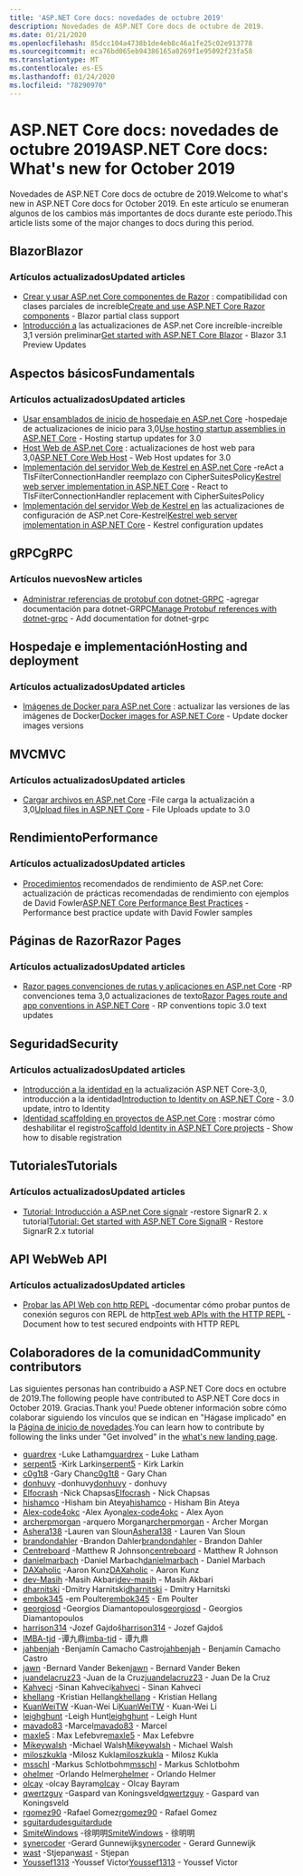 ```yaml
---
title: 'ASP.NET Core docs: novedades de octubre 2019'
description: Novedades de ASP.NET Core docs de octubre de 2019.
ms.date: 01/21/2020
ms.openlocfilehash: 85dcc104a4738b1de4eb8c46a1fe25c02e913778
ms.sourcegitcommit: eca76bd065eb94386165a0269f1e95092f23fa58
ms.translationtype: MT
ms.contentlocale: es-ES
ms.lasthandoff: 01/24/2020
ms.locfileid: "78290970"
---
```

# <a name="aspnet-core-docs-whats-new-for-october-2019"></a><span data-ttu-id="38b29-103">ASP.NET Core docs: novedades de octubre 2019</span><span class="sxs-lookup"><span data-stu-id="38b29-103">ASP.NET Core docs: What's new for October 2019</span></span>

<span data-ttu-id="38b29-104">Novedades de ASP.NET Core docs de octubre de 2019.</span><span class="sxs-lookup"><span data-stu-id="38b29-104">Welcome to what's new in ASP.NET Core docs for October 2019.</span></span> <span data-ttu-id="38b29-105">En este artículo se enumeran algunos de los cambios más importantes de docs durante este período.</span><span class="sxs-lookup"><span data-stu-id="38b29-105">This article lists some of the major changes to docs during this period.</span></span>

## <a name="blazor"></a><span data-ttu-id="38b29-106">Blazor</span><span class="sxs-lookup"><span data-stu-id="38b29-106">Blazor</span></span>

### <a name="updated-articles"></a><span data-ttu-id="38b29-107">Artículos actualizados</span><span class="sxs-lookup"><span data-stu-id="38b29-107">Updated articles</span></span>

- <span data-ttu-id="38b29-108">[Crear y usar ASP.net Core componentes de Razor](../blazor/components.md) : compatibilidad con clases parciales de increíble</span><span class="sxs-lookup"><span data-stu-id="38b29-108">[Create and use ASP.NET Core Razor components](../blazor/components.md) - Blazor partial class support</span></span>
- <span data-ttu-id="38b29-109">[Introducción a](../blazor/get-started.md) las actualizaciones de ASP.net Core increíble-increíble 3,1 versión preliminar</span><span class="sxs-lookup"><span data-stu-id="38b29-109">[Get started with ASP.NET Core Blazor](../blazor/get-started.md) - Blazor 3.1 Preview Updates</span></span>

## <a name="fundamentals"></a><span data-ttu-id="38b29-110">Aspectos básicos</span><span class="sxs-lookup"><span data-stu-id="38b29-110">Fundamentals</span></span>

### <a name="updated-articles"></a><span data-ttu-id="38b29-111">Artículos actualizados</span><span class="sxs-lookup"><span data-stu-id="38b29-111">Updated articles</span></span>

- <span data-ttu-id="38b29-112">[Usar ensamblados de inicio de hospedaje en ASP.net Core](../fundamentals/host/platform-specific-configuration.md) -hospedaje de actualizaciones de inicio para 3,0</span><span class="sxs-lookup"><span data-stu-id="38b29-112">[Use hosting startup assemblies in ASP.NET Core](../fundamentals/host/platform-specific-configuration.md) - Hosting startup updates for 3.0</span></span>
- <span data-ttu-id="38b29-113">[Host Web de ASP.net Core](../fundamentals/host/web-host.md) : actualizaciones de host web para 3,0</span><span class="sxs-lookup"><span data-stu-id="38b29-113">[ASP.NET Core Web Host](../fundamentals/host/web-host.md) - Web Host updates for 3.0</span></span>
- <span data-ttu-id="38b29-114">[Implementación del servidor Web de Kestrel en ASP.net Core](../fundamentals/servers/kestrel.md) -reAct a TlsFilterConnectionHandler reemplazo con CipherSuitesPolicy</span><span class="sxs-lookup"><span data-stu-id="38b29-114">[Kestrel web server implementation in ASP.NET Core](../fundamentals/servers/kestrel.md) - React to TlsFilterConnectionHandler replacement with CipherSuitesPolicy</span></span>
- <span data-ttu-id="38b29-115">[Implementación del servidor Web de Kestrel en](../fundamentals/servers/kestrel.md) las actualizaciones de configuración de ASP.net Core-Kestrel</span><span class="sxs-lookup"><span data-stu-id="38b29-115">[Kestrel web server implementation in ASP.NET Core](../fundamentals/servers/kestrel.md) - Kestrel configuration updates</span></span>

## <a name="grpc"></a><span data-ttu-id="38b29-116">gRPC</span><span class="sxs-lookup"><span data-stu-id="38b29-116">gRPC</span></span>

### <a name="new-articles"></a><span data-ttu-id="38b29-117">Artículos nuevos</span><span class="sxs-lookup"><span data-stu-id="38b29-117">New articles</span></span>

- <span data-ttu-id="38b29-118">[Administrar referencias de protobuf con dotnet-GRPC](../grpc/dotnet-grpc.md) -agregar documentación para dotnet-GRPC</span><span class="sxs-lookup"><span data-stu-id="38b29-118">[Manage Protobuf references with dotnet-grpc](../grpc/dotnet-grpc.md) - Add documentation for dotnet-grpc</span></span>

## <a name="hosting-and-deployment"></a><span data-ttu-id="38b29-119">Hospedaje e implementación</span><span class="sxs-lookup"><span data-stu-id="38b29-119">Hosting and deployment</span></span>

### <a name="updated-articles"></a><span data-ttu-id="38b29-120">Artículos actualizados</span><span class="sxs-lookup"><span data-stu-id="38b29-120">Updated articles</span></span>

- <span data-ttu-id="38b29-121">[Imágenes de Docker para ASP.net Core](../host-and-deploy/docker/building-net-docker-images.md) : actualizar las versiones de las imágenes de Docker</span><span class="sxs-lookup"><span data-stu-id="38b29-121">[Docker images for ASP.NET Core](../host-and-deploy/docker/building-net-docker-images.md) - Update docker images versions</span></span>

## <a name="mvc"></a><span data-ttu-id="38b29-122">MVC</span><span class="sxs-lookup"><span data-stu-id="38b29-122">MVC</span></span>

### <a name="updated-articles"></a><span data-ttu-id="38b29-123">Artículos actualizados</span><span class="sxs-lookup"><span data-stu-id="38b29-123">Updated articles</span></span>

- <span data-ttu-id="38b29-124">[Cargar archivos en ASP.net Core](../mvc/models/file-uploads.md) -File carga la actualización a 3,0</span><span class="sxs-lookup"><span data-stu-id="38b29-124">[Upload files in ASP.NET Core](../mvc/models/file-uploads.md) - File Uploads update to 3.0</span></span>

## <a name="performance"></a><span data-ttu-id="38b29-125">Rendimiento</span><span class="sxs-lookup"><span data-stu-id="38b29-125">Performance</span></span>

### <a name="updated-articles"></a><span data-ttu-id="38b29-126">Artículos actualizados</span><span class="sxs-lookup"><span data-stu-id="38b29-126">Updated articles</span></span>

- <span data-ttu-id="38b29-127">[Procedimientos](../performance/performance-best-practices.md) recomendados de rendimiento de ASP.net Core: actualización de prácticas recomendadas de rendimiento con ejemplos de David Fowler</span><span class="sxs-lookup"><span data-stu-id="38b29-127">[ASP.NET Core Performance Best Practices](../performance/performance-best-practices.md) - Performance best practice update with David Fowler samples</span></span>

## <a name="razor-pages"></a><span data-ttu-id="38b29-128">Páginas de Razor</span><span class="sxs-lookup"><span data-stu-id="38b29-128">Razor Pages</span></span>

### <a name="updated-articles"></a><span data-ttu-id="38b29-129">Artículos actualizados</span><span class="sxs-lookup"><span data-stu-id="38b29-129">Updated articles</span></span>

- <span data-ttu-id="38b29-130">[Razor pages convenciones de rutas y aplicaciones en ASP.net Core](../razor-pages/razor-pages-conventions.md) -RP convenciones tema 3,0 actualizaciones de texto</span><span class="sxs-lookup"><span data-stu-id="38b29-130">[Razor Pages route and app conventions in ASP.NET Core](../razor-pages/razor-pages-conventions.md) - RP conventions topic 3.0 text updates</span></span>

## <a name="security"></a><span data-ttu-id="38b29-131">Seguridad</span><span class="sxs-lookup"><span data-stu-id="38b29-131">Security</span></span>

### <a name="updated-articles"></a><span data-ttu-id="38b29-132">Artículos actualizados</span><span class="sxs-lookup"><span data-stu-id="38b29-132">Updated articles</span></span>

- <span data-ttu-id="38b29-133">[Introducción a la identidad en](../security/authentication/identity.md) la actualización ASP.NET Core-3,0, introducción a la identidad</span><span class="sxs-lookup"><span data-stu-id="38b29-133">[Introduction to Identity on ASP.NET Core](../security/authentication/identity.md) - 3.0 update, intro to Identity</span></span>
- <span data-ttu-id="38b29-134">[Identidad scaffolding en proyectos de ASP.net Core](../security/authentication/scaffold-identity.md) : mostrar cómo deshabilitar el registro</span><span class="sxs-lookup"><span data-stu-id="38b29-134">[Scaffold Identity in ASP.NET Core projects](../security/authentication/scaffold-identity.md) - Show how to disable registration</span></span>

## <a name="tutorials"></a><span data-ttu-id="38b29-135">Tutoriales</span><span class="sxs-lookup"><span data-stu-id="38b29-135">Tutorials</span></span>

### <a name="updated-articles"></a><span data-ttu-id="38b29-136">Artículos actualizados</span><span class="sxs-lookup"><span data-stu-id="38b29-136">Updated articles</span></span>

- <span data-ttu-id="38b29-137">[Tutorial: Introducción a ASP.net Core signalr](../tutorials/signalr.md) -restore SignarR 2. x tutorial</span><span class="sxs-lookup"><span data-stu-id="38b29-137">[Tutorial: Get started with ASP.NET Core SignalR](../tutorials/signalr.md) - Restore SignarR 2.x tutorial</span></span>

## <a name="web-api"></a><span data-ttu-id="38b29-138">API Web</span><span class="sxs-lookup"><span data-stu-id="38b29-138">Web API</span></span>

### <a name="updated-articles"></a><span data-ttu-id="38b29-139">Artículos actualizados</span><span class="sxs-lookup"><span data-stu-id="38b29-139">Updated articles</span></span>

- <span data-ttu-id="38b29-140">[Probar las API Web con http REPL](../web-api/http-repl.md) -documentar cómo probar puntos de conexión seguros con REPL de http</span><span class="sxs-lookup"><span data-stu-id="38b29-140">[Test web APIs with the HTTP REPL](../web-api/http-repl.md) - Document how to test secured endpoints with HTTP REPL</span></span>

## <a name="community-contributors"></a><span data-ttu-id="38b29-141">Colaboradores de la comunidad</span><span class="sxs-lookup"><span data-stu-id="38b29-141">Community contributors</span></span>

<span data-ttu-id="38b29-142">Las siguientes personas han contribuido a ASP.NET Core docs en octubre de 2019.</span><span class="sxs-lookup"><span data-stu-id="38b29-142">The following people have contributed to ASP.NET Core docs in October 2019.</span></span> <span data-ttu-id="38b29-143">Gracias.</span><span class="sxs-lookup"><span data-stu-id="38b29-143">Thank you!</span></span> <span data-ttu-id="38b29-144">Puede obtener información sobre cómo colaborar siguiendo los vínculos que se indican en "Hágase implicado" en la [Página de inicio de novedades](index.yml).</span><span class="sxs-lookup"><span data-stu-id="38b29-144">You can learn how to contribute by following the links under "Get involved" in the [what's new landing page](index.yml).</span></span>

- <span data-ttu-id="38b29-145">[guardrex](https://github.com/guardrex) -Luke Latham</span><span class="sxs-lookup"><span data-stu-id="38b29-145">[guardrex](https://github.com/guardrex) - Luke Latham</span></span>
- <span data-ttu-id="38b29-146">[serpent5](https://github.com/serpent5) -Kirk Larkin</span><span class="sxs-lookup"><span data-stu-id="38b29-146">[serpent5](https://github.com/serpent5) - Kirk Larkin</span></span>
- <span data-ttu-id="38b29-147">[c0g1t8](https://github.com/c0g1t8) -Gary Chan</span><span class="sxs-lookup"><span data-stu-id="38b29-147">[c0g1t8](https://github.com/c0g1t8) - Gary Chan</span></span>
- <span data-ttu-id="38b29-148">[donhuvy](https://github.com/donhuvy) -donhuvy</span><span class="sxs-lookup"><span data-stu-id="38b29-148">[donhuvy](https://github.com/donhuvy) - donhuvy</span></span>
- <span data-ttu-id="38b29-149">[Elfocrash](https://github.com/Elfocrash) -Nick Chapsas</span><span class="sxs-lookup"><span data-stu-id="38b29-149">[Elfocrash](https://github.com/Elfocrash) - Nick Chapsas</span></span>
- <span data-ttu-id="38b29-150">[hishamco](https://github.com/hishamco) -Hisham bin Ateya</span><span class="sxs-lookup"><span data-stu-id="38b29-150">[hishamco](https://github.com/hishamco) - Hisham Bin Ateya</span></span>
- <span data-ttu-id="38b29-151">[Alex-code4okc](https://github.com/alex-code4okc) -Alex Ayon</span><span class="sxs-lookup"><span data-stu-id="38b29-151">[alex-code4okc](https://github.com/alex-code4okc) - Alex Ayon</span></span>
- <span data-ttu-id="38b29-152">[archerpmorgan](https://github.com/archerpmorgan) -arquero Morgan</span><span class="sxs-lookup"><span data-stu-id="38b29-152">[archerpmorgan](https://github.com/archerpmorgan) - Archer Morgan</span></span>
- <span data-ttu-id="38b29-153">[Ashera138](https://github.com/Ashera138) -Lauren van Sloun</span><span class="sxs-lookup"><span data-stu-id="38b29-153">[Ashera138](https://github.com/Ashera138) - Lauren Van Sloun</span></span>
- <span data-ttu-id="38b29-154">[brandondahler](https://github.com/brandondahler) -Brandon Dahler</span><span class="sxs-lookup"><span data-stu-id="38b29-154">[brandondahler](https://github.com/brandondahler) - Brandon Dahler</span></span>
- <span data-ttu-id="38b29-155">[Centreboard](https://github.com/centreboard) -Matthew R Johnson</span><span class="sxs-lookup"><span data-stu-id="38b29-155">[centreboard](https://github.com/centreboard) - Matthew R Johnson</span></span>
- <span data-ttu-id="38b29-156">[danielmarbach](https://github.com/danielmarbach) -Daniel Marbach</span><span class="sxs-lookup"><span data-stu-id="38b29-156">[danielmarbach](https://github.com/danielmarbach) - Daniel Marbach</span></span>
- <span data-ttu-id="38b29-157">[DAXaholic](https://github.com/DAXaholic) -Aaron Kunz</span><span class="sxs-lookup"><span data-stu-id="38b29-157">[DAXaholic](https://github.com/DAXaholic) - Aaron Kunz</span></span>
- <span data-ttu-id="38b29-158">[dev-Masih](https://github.com/dev-masih) -Masih Akbari</span><span class="sxs-lookup"><span data-stu-id="38b29-158">[dev-masih](https://github.com/dev-masih) - Masih Akbari</span></span>
- <span data-ttu-id="38b29-159">[dharnitski](https://github.com/dharnitski) -Dmitry Harnitski</span><span class="sxs-lookup"><span data-stu-id="38b29-159">[dharnitski](https://github.com/dharnitski) - Dmitry Harnitski</span></span>
- <span data-ttu-id="38b29-160">[embok345](https://github.com/embok345) -em Poulter</span><span class="sxs-lookup"><span data-stu-id="38b29-160">[embok345](https://github.com/embok345) - Em Poulter</span></span>
- <span data-ttu-id="38b29-161">[georgiosd](https://github.com/georgiosd) -Georgios Diamantopoulos</span><span class="sxs-lookup"><span data-stu-id="38b29-161">[georgiosd](https://github.com/georgiosd) - Georgios Diamantopoulos</span></span>
- <span data-ttu-id="38b29-162">[harrison314](https://github.com/harrison314) -Jozef Gajdoš</span><span class="sxs-lookup"><span data-stu-id="38b29-162">[harrison314](https://github.com/harrison314) - Jozef Gajdoš</span></span>
- <span data-ttu-id="38b29-163">[IMBA-tjd](https://github.com/imba-tjd) -谭九鼎</span><span class="sxs-lookup"><span data-stu-id="38b29-163">[imba-tjd](https://github.com/imba-tjd) - 谭九鼎</span></span>
- <span data-ttu-id="38b29-164">[jahbenjah](https://github.com/jahbenjah) -Benjamín Camacho Castro</span><span class="sxs-lookup"><span data-stu-id="38b29-164">[jahbenjah](https://github.com/jahbenjah) - Benjamín Camacho Castro</span></span>
- <span data-ttu-id="38b29-165">[jawn](https://github.com/jawn) -Bernard Vander Beken</span><span class="sxs-lookup"><span data-stu-id="38b29-165">[jawn](https://github.com/jawn) - Bernard Vander Beken</span></span>
- <span data-ttu-id="38b29-166">[juandelacruz23](https://github.com/juandelacruz23) -Juan de la Cruz</span><span class="sxs-lookup"><span data-stu-id="38b29-166">[juandelacruz23](https://github.com/juandelacruz23) - Juan De la Cruz</span></span>
- <span data-ttu-id="38b29-167">[Kahveci](https://github.com/kahveci) -Sinan Kahveci</span><span class="sxs-lookup"><span data-stu-id="38b29-167">[kahveci](https://github.com/kahveci) - Sinan Kahveci</span></span>
- <span data-ttu-id="38b29-168">[khellang](https://github.com/khellang) -Kristian Hellang</span><span class="sxs-lookup"><span data-stu-id="38b29-168">[khellang](https://github.com/khellang) - Kristian Hellang</span></span>
- <span data-ttu-id="38b29-169">[KuanWeiTW](https://github.com/KuanWeiTW) -Kuan-Wei Li</span><span class="sxs-lookup"><span data-stu-id="38b29-169">[KuanWeiTW](https://github.com/KuanWeiTW) - Kuan-Wei Li</span></span>
- <span data-ttu-id="38b29-170">[leighghunt](https://github.com/leighghunt) -Leigh Hunt</span><span class="sxs-lookup"><span data-stu-id="38b29-170">[leighghunt](https://github.com/leighghunt) - Leigh Hunt</span></span>
- <span data-ttu-id="38b29-171">[mavado83](https://github.com/mavado83) -Marcel</span><span class="sxs-lookup"><span data-stu-id="38b29-171">[mavado83](https://github.com/mavado83) - Marcel</span></span>
- <span data-ttu-id="38b29-172">[maxle5](https://github.com/maxle5) : Max Lefebvre</span><span class="sxs-lookup"><span data-stu-id="38b29-172">[maxle5](https://github.com/maxle5) - Max Lefebvre</span></span>
- <span data-ttu-id="38b29-173">[Mikeywalsh](https://github.com/Mikeywalsh) -Michael Walsh</span><span class="sxs-lookup"><span data-stu-id="38b29-173">[Mikeywalsh](https://github.com/Mikeywalsh) - Michael Walsh</span></span>
- <span data-ttu-id="38b29-174">[miloszkukla](https://github.com/miloszkukla) -Milosz Kukla</span><span class="sxs-lookup"><span data-stu-id="38b29-174">[miloszkukla](https://github.com/miloszkukla) - Milosz Kukla</span></span>
- <span data-ttu-id="38b29-175">[msschl](https://github.com/msschl) -Markus Schlotbohm</span><span class="sxs-lookup"><span data-stu-id="38b29-175">[msschl](https://github.com/msschl) - Markus Schlotbohm</span></span>
- <span data-ttu-id="38b29-176">[ohelmer](https://github.com/ohelmer) -Orlando Helmer</span><span class="sxs-lookup"><span data-stu-id="38b29-176">[ohelmer](https://github.com/ohelmer) - Orlando Helmer</span></span>
- <span data-ttu-id="38b29-177">[olcay](https://github.com/olcay) -olcay Bayram</span><span class="sxs-lookup"><span data-stu-id="38b29-177">[olcay](https://github.com/olcay) - Olcay Bayram</span></span>
- <span data-ttu-id="38b29-178">[qwertzguy](https://github.com/qwertzguy) -Gaspard van Koningsveld</span><span class="sxs-lookup"><span data-stu-id="38b29-178">[qwertzguy](https://github.com/qwertzguy) - Gaspard van Koningsveld</span></span>
- <span data-ttu-id="38b29-179">[rgomez90](https://github.com/rgomez90) -Rafael Gomez</span><span class="sxs-lookup"><span data-stu-id="38b29-179">[rgomez90](https://github.com/rgomez90) - Rafael Gomez</span></span>
- [<span data-ttu-id="38b29-180">sguitardude</span><span class="sxs-lookup"><span data-stu-id="38b29-180">sguitardude</span></span>](https://github.com/sguitardude) 
- <span data-ttu-id="38b29-181">[SmiteWindows](https://github.com/SmiteWindows) -徐明明</span><span class="sxs-lookup"><span data-stu-id="38b29-181">[SmiteWindows](https://github.com/SmiteWindows) - 徐明明</span></span>
- <span data-ttu-id="38b29-182">[synercoder](https://github.com/synercoder) -Gerard Gunnewijk</span><span class="sxs-lookup"><span data-stu-id="38b29-182">[synercoder](https://github.com/synercoder) - Gerard Gunnewijk</span></span>
- <span data-ttu-id="38b29-183">[wast](https://github.com/wast) -Stjepan</span><span class="sxs-lookup"><span data-stu-id="38b29-183">[wast](https://github.com/wast) - Stjepan</span></span>
- <span data-ttu-id="38b29-184">[Youssef1313](https://github.com/Youssef1313) -Youssef Victor</span><span class="sxs-lookup"><span data-stu-id="38b29-184">[Youssef1313](https://github.com/Youssef1313) - Youssef Victor</span></span>
